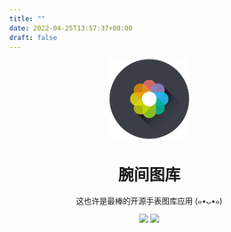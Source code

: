 ```yaml
---
title: ""
date: 2022-04-25T13:57:37+08:00
draft: false
---
```


<p align="center"><img src="/favicon.png" width="144" height="144"></p>
<h1 align="center">腕间图库</h1>
<p align="center">这也许是最棒的开源手表图库应用 (๑•ᴗ•๑)<br>
<p align="center">
   <a href="https://github.com/ichenhe/wear-gallery/releases"><img src="https://img.shields.io/github/release-pre/ichenhe/wear-gallery.svg?style=flat-square"></a>
   <a target="_blank" href="https://play.google.com/store/apps/details?id=cc.chenhe.weargallery"><img src="https://img.shields.io/badge/download-play%20store-green.svg?style=flat-square"></a>
</p>
